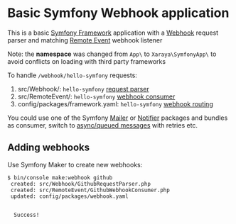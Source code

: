 # Basic Symfony Webhook application

This is a basic [Symfony Framework](https://symfony.com/doc/current/setup.html) application with a [Webhook](https://symfony.com/doc/current/webhook.html) request parser and matching [Remote Event](https://symfony.com/components/RemoteEvent) webhook listener

Note: the **namespace** was changed from `App\` to `Xaraya\SymfonyApp\` to avoid conflicts on loading with third party frameworks

To handle `/webhook/hello-symfony` requests:
1. src/Webhook/: `hello-symfony` [request parser](./src/Webhook/HelloRequestParser.php)
2. src/RemoteEvent/: `hello-symfony` [webhook consumer](./src/RemoteEvent/HelloWebhookConsumer.php)
3. config/packages/framework.yaml: `hello-symfony` [webhook routing](./config/packages/framework.yaml)

You could use one of the Symfony [Mailer](https://symfony.com/doc/current/mailer.html) or [Notifier](https://symfony.com/doc/current/notifier.html) packages and bundles as consumer, switch to [async/queued messages](https://symfony.com/doc/current/messenger.html#transports-async-queued-messages) with retries etc.

## Adding webhooks

Use Symfony Maker to create new webhooks:

```console
$ bin/console make:webhook github
 created: src/Webhook/GithubRequestParser.php
 created: src/RemoteEvent/GithubWebhookConsumer.php
 updated: config/packages/webhook.yaml

 
  Success!
```

